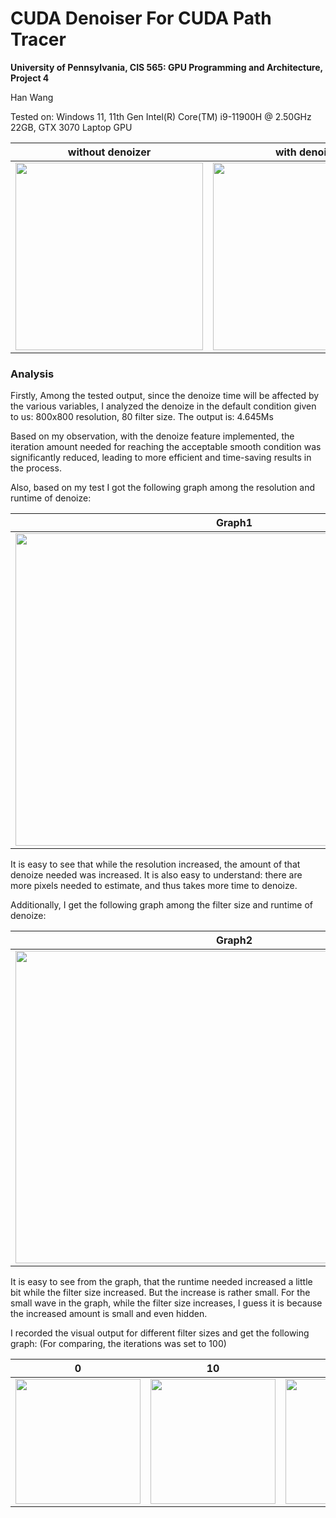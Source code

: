 CUDA Denoiser For CUDA Path Tracer
==================================

**University of Pennsylvania, CIS 565: GPU Programming and Architecture, Project 4**

Han Wang

Tested on: Windows 11, 11th Gen Intel(R) Core(TM) i9-11900H @ 2.50GHz 22GB, GTX 3070 Laptop GPU

|without denoizer|with denoize|
|:-----:|:-----:|
|<img src="https://github.com/Ibm510000/Project4-CUDA-Denoiser/blob/base-code/img/cornell.2023-10-19_01-52-06z.181samp.png" width="300" height="300">|<img src="https://github.com/Ibm510000/Project4-CUDA-Denoiser/blob/base-code/img/cornell.2023-10-20_23-54-52z.277samp.png" width="300" height="300">
### Analysis
Firstly, Among the tested output, since the denoize time will be affected by the various variables, I analyzed the denoize in the default condition given to us:
800x800 resolution, 80 filter size. The output is: 4.645Ms


Based on my observation, with the denoize feature implemented, the iteration amount needed for reaching the acceptable smooth condition was significantly reduced, leading to more efficient and time-saving results in the process.

Also, based on my test I got the following graph among the resolution and runtime of denoize:

|Graph1|
|:-----:|
|<img src="https://github.com/Ibm510000/Project4-CUDA-Denoiser/blob/base-code/img/denoize_resolution.png" width="700" height="500">



It is easy to see that while the resolution increased, the amount of that denoize needed was increased. It is also easy to understand: there are more pixels needed to estimate, and thus takes more time to denoize.

Additionally, I get the following graph among the filter size and runtime of denoize:

|Graph2|
|:-----:|
|<img src="https://github.com/Ibm510000/Project4-CUDA-Denoiser/blob/base-code/img/resolution.png" width="700" height="500">

It is easy to see from the graph, that the runtime needed increased a little bit while the filter size increased. But the increase is rather small. For the small wave in the graph, while the filter size increases, I guess it is because the increased amount is small and even hidden.


I recorded the visual output for different filter sizes and get the following graph:
(For comparing, the iterations was set to 100)

|0|10|20|30|40|
|:-----:|:-----:|:-----:|:-----:|:-----:|
|<img src="https://github.com/Ibm510000/Project4-CUDA-Denoiser/blob/base-code/img/cornell.2023-10-21_00-28-26z.100samp.png" width="200" height="200">|<img src="https://github.com/Ibm510000/Project4-CUDA-Denoiser/blob/base-code/img/cornell.2023-10-21_00-33-12z.100samp.png" width="200" height="200">|<img src="https://github.com/Ibm510000/Project4-CUDA-Denoiser/blob/base-code/img/cornell.2023-10-21_00-33-40z.100samp.png" width="200" height="200">|<img src="https://github.com/Ibm510000/Project4-CUDA-Denoiser/blob/base-code/img/cornell.2023-10-21_00-34-03z.100samp.png" width="200" height="200" >| <img src="https://github.com/Ibm510000/Project4-CUDA-Denoiser/blob/base-code/img/cornell.2023-10-21_00-34-22z.100samp.png" width="200" height="200" >






